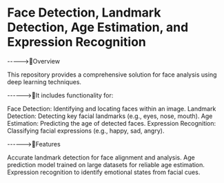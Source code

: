 # Face Detection, Landmark Detection, Age Estimation, and Expression Recognition
----->📍Overview 

This repository provides a comprehensive solution for face analysis using deep learning techniques. 

------>📍It includes functionality for:

Face Detection: Identifying and locating faces within an image.
Landmark Detection: Detecting key facial landmarks (e.g., eyes, nose, mouth).
Age Estimation: Predicting the age of detected faces.
Expression Recognition: Classifying facial expressions (e.g., happy, sad, angry).

------>📍Features

Accurate landmark detection for face alignment and analysis.
Age prediction model trained on large datasets for reliable age estimation.
Expression recognition to identify emotional states from facial cues.


